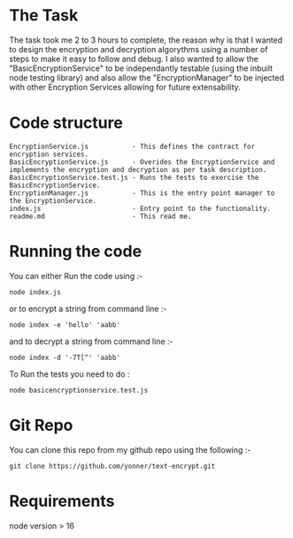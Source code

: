 
# The Task

The task took me 2 to 3 hours to complete, the reason why is that I wanted to design the encryption and decryption algorythms using a number of steps to make it easy to follow and debug.
I also wanted to allow the "BasicEncryptionService" to be independantly testable (using the inbuilt node testing library) and also allow the "EncryptionManager" to be injected with other Encryption Services allowing for future extensability.

# Code structure

    EncryptionService.js           - This defines the contract for encryption services.
    BasicEncryptionService.js      - Overides the EncryptionService and implements the encryption and decryption as per task description.
    BasicEncryptionService.test.js - Runs the tests to exercise the BasicEncryptionService.
    EncryptionManager.js           - This is the entry point manager to the EncryptionService.
    index.js                       - Entry point to the functionality.
    readme.md                      - This read me.

# Running the code

You can either Run the code using :-

    node index.js

or to encrypt a string from command line :-

    node index -e 'hello' 'aabb'

and to decrypt a string from command line :- 

    node index -d '-7T[^' 'aabb'

To Run the tests you need to do :

    node basicencryptionservice.test.js 

# Git Repo

You can clone this repo from my github repo using the following :-

    git clone https://github.com/yonner/text-encrypt.git

# Requirements

node version > 16